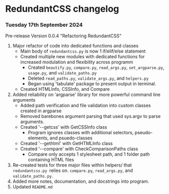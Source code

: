 # RedundantCSS changelog
### Tuesday 17th September 2024
Pre-release Version 0.0.4
"Refactoring RedundantCSS"

1. Major refactor of code into dedicated functions and classes
    - Main body of `redundantcss.py` is now 1 if/elif/else statement
    - Created multiple new modules with dedicated functions for increased modulation and flexibility across programm
        - Created `beautify.py`, `compare.py`, `read_args.py`, `set_argparse.py`, `usage.py`, and `validate_paths.py`
        - Deleted `read_paths.py`, `validate_args.py`, and `helpers.py`
        - Began using 'tabulate' package to present output in terminal.
    - Created HTMLInfo, CSSInfo, and Compare
2. Added reliability on 'argparse' library for more powerful command line arguments
    - Added path verification and file validation into custom classes created in argparse
    - Removed barebones argument parsing that used sys.argv to parse arguments.
    - Created '--getcss' with GetCSSInfo class
        - Program ignores classes with additional selectors, pseudo-elements, and psuedo-classes
    - Created '--gethtml' with GetHTMLInfo class 
    - Created '--compare' with CheckComparisonPaths class
        - Compare only accepts 1 stylesheet path, and 1 folder path containing HTML files
3. Re-created tests for three major files within helpers/ that `redundantcss.py `relies on. `compare.py`, `read_args.py`, and `validate_paths.py`.
4. Added more notes, documentation, and docstrings into program.
5. Updated `README.md`
